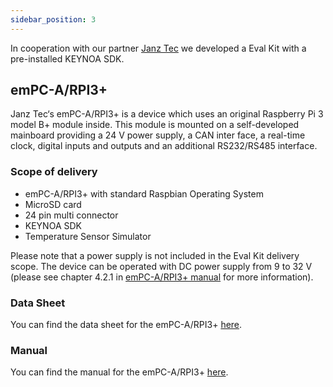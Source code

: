 ```yaml
---
sidebar_position: 3
---
```

In cooperation with our partner [Janz Tec](https://www.janztec.com/en/) we developed a Eval Kit with a pre-installed KEYNOA SDK.

## emPC-A/RPI3+
Janz Tec‘s emPC-A/RPI3+ is a device which uses an original Raspberry Pi 3 model B+ module inside. This module is mounted on a self-developed mainboard providing a 24 V power supply, a CAN inter face, a real-time clock, digital inputs and outputs and an additional RS232/RS485 interface.

### Scope of delivery
- emPC-A/RPI3+ with standard Raspbian Operating System
- MicroSD card
- 24 pin multi connector
- KEYNOA SDK
- Temperature Sensor Simulator

Please note that a power supply is not included in the Eval Kit delivery scope. The device can be operated with DC power supply from 9 to 32 V (please see chapter 4.2.1 in [emPC-A/RPI3+ manual](https://www.janztec.com/wp-content/uploads/2022/07/manual_empc-arpi3plus.pdf) for more information). 

### Data Sheet
You can find the data sheet for the emPC-A/RPI3+ [here](https://www.janztec.com/wp-content/uploads/2022/04/datasheet_empc-a_RPI3.pdf). 

### Manual
You can find the manual for the emPC-A/RPI3+ [here](https://www.janztec.com/wp-content/uploads/2022/07/manual_empc-arpi3plus.pdf).
